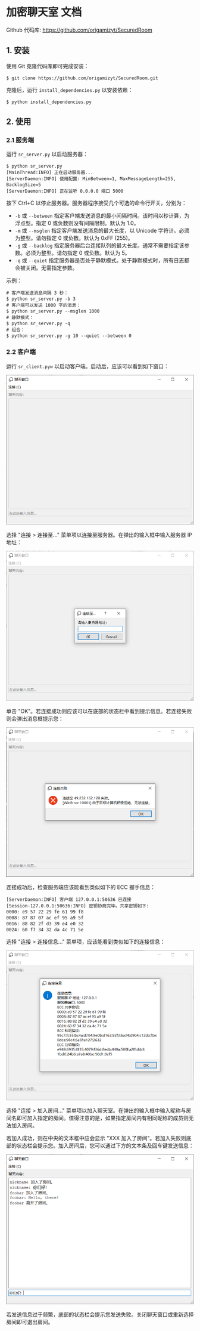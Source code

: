 # 加密聊天室 文档

Github 代码库: https://github.com/origamizyt/SecuredRoom

## 1. 安装

使用 Git 克隆代码库即可完成安装：
```
$ git clone https://github.com/origamizyt/SecuredRoom.git 
```

克隆后，运行 `install_dependencies.py` 以安装依赖：
```
$ python install_dependencies.py
```

## 2. 使用

### 2.1 服务端

运行 `sr_server.py` 以启动服务器：
```
$ python sr_server.py
[MainThread:INFO] 正在启动服务器...
[ServerDaemon:INFO] 使用配置: MinBetween=1, MaxMessageLength=255, BacklogSize=5
[ServerDaemon:INFO] 正在监听 0.0.0.0 端口 5000
```

按下 Ctrl+C 以停止服务器。服务器程序接受几个可选的命令行开关，分别为：

- `-b` 或 `--between` 指定客户端发送消息的最小间隔时间。该时间以秒计算，为浮点型。指定 0 或负数则没有间隔限制。默认为 1.0。
- `-m` 或 `--msglen` 指定客户端发送消息的最大长度，以 Unicode 字符计。必须为整型。请勿指定 0 或负数。默认为 0xFF (255)。
- `-g` 或 `--backlog` 指定服务器后台连接队列的最大长度。通常不需要指定该参数。必须为整型。请勿指定 0 或负数。默认为 5。
- `-q` 或 `--quiet` 指定服务器是否处于静默模式。处于静默模式时，所有日志都会被关闭。无需指定参数。

示例：
```
# 客户端发送消息间隔 3 秒：
$ python sr_server.py -b 3
# 客户端可以发送 1000 字的消息：
$ python sr_server.py --msglen 1000
# 静默模式：
$ python sr_server.py -q
# 组合：
$ python sr_server.py -g 10 --quiet --between 0
```

### 2.2 客户端

运行 `sr_client.pyw` 以启动客户端。启动后，应该可以看到如下窗口：

![GuiMain1](assets/doc_image/G01.png)

选择 "连接 > 连接至..." 菜单项以连接至服务器。在弹出的输入框中输入服务器 IP 地址：

![GuiConnect1](assets/doc_image/G02.png)

单击 "OK"。若连接成功则应该可以在底部的状态栏中看到提示信息。若连接失败则会弹出消息框提示您：

![GuiError1](assets/doc_image/G03.png)

连接成功后，检查服务端应该能看到类似如下的 ECC 握手信息：
```
[ServerDaemon:INFO] 客户端 127.0.0.1:50636 已连接
[Session-127.0.0.1:50636:INFO] 密钥协商完毕。共享密钥如下:
0000: e9 57 22 29 fe 61 99 f8
0008: 87 87 07 ac ef 95 a9 5f
0016: 88 82 2f d3 39 e4 e0 32
0024: 60 f7 34 32 da 4c 71 5e
```

选择 "连接 > 连接信息..." 菜单项，应该能看到类似如下的连接信息：

![GuiConnect2](assets/doc_image/G04.png)

选择 "连接 > 加入房间..." 菜单项以加入聊天室。在弹出的输入框中输入昵称与房间名即可加入指定的房间。值得注意的是，如果指定房间内有相同昵称的成员则无法加入房间。

若加入成功，则在中央的文本框中应会显示 "XXX 加入了房间"。若加入失败则底部的状态栏会提示您。加入房间后，您可以通过下方的文本条及回车键发送信息：

![GuiMain2](assets/doc_image/G05.png)

若发送信息过于频繁，底部的状态栏会提示您发送失败。关闭聊天窗口或重新选择房间即可退出房间。